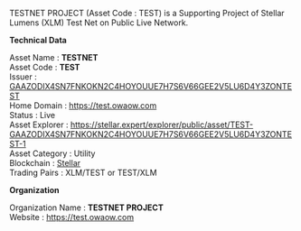 TESTNET PROJECT (Asset Code : TEST) is a Supporting Project of Stellar Lumens (XLM) Test Net on Public Live Network.<br> 

<strong>Technical Data</strong><br> 

Asset Name : <strong>TESTNET</strong><br>
Asset Code : <strong>TEST</strong><br>
Issuer : <a href="https://stellar.expert/explorer/public/account/GAAZODIX4SN7FNKOKN2C4HOYOUUE7H7S6V66GEE2V5LU6D4Y3ZONTEST" target="_blank">GAAZODIX4SN7FNKOKN2C4HOYOUUE7H7S6V66GEE2V5LU6D4Y3ZONTEST</a><br> 
Home Domain : <a href="https://test.owaow.com" target="_blank">https://test.owaow.com</a><br> 
Status : Live<br> 
Asset Explorer : <a href="https://stellar.expert/explorer/public/asset/TEST-GAAZODIX4SN7FNKOKN2C4HOYOUUE7H7S6V66GEE2V5LU6D4Y3ZONTEST-1" target="_blank">https://stellar.expert/explorer/public/asset/TEST-GAAZODIX4SN7FNKOKN2C4HOYOUUE7H7S6V66GEE2V5LU6D4Y3ZONTEST-1</a><br> 
Asset Category : Utility<br> 
Blockchain : <a href="https://stellar.org" target="_blank">Stellar</a><br> 
Trading Pairs : XLM/TEST or TEST/XLM<br> 

<strong>Organization</strong><br> 

Organization Name : <strong>TESTNET PROJECT</strong><br> 
Website : <a href="https://test.owaow.com" target="_blank">https://test.owaow.com</a><br> 

